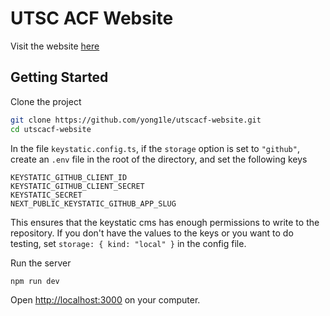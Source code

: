 # UTSC ACF Website
Visit the website [here](https://utscacf.vercel.app)

## Getting Started

Clone the project

```sh
git clone https://github.com/yong1le/utscacf-website.git
cd utscacf-website
```
In the file `keystatic.config.ts`, if the `storage` option is set to `"github"`, create
an `.env` file in the root of the directory, and set the following keys

```env
KEYSTATIC_GITHUB_CLIENT_ID
KEYSTATIC_GITHUB_CLIENT_SECRET
KEYSTATIC_SECRET
NEXT_PUBLIC_KEYSTATIC_GITHUB_APP_SLUG
```
This ensures that the keystatic cms has enough permissions to write to the repository. If
you don't have the values to the keys or you want to do testing, set
`storage: { kind: "local" }` in the config file.

Run the server

```sh
npm run dev
```

Open [http://localhost:3000]() on your computer.
